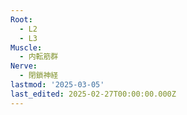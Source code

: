 ```yaml
---
Root:
  - L2
  - L3
Muscle:
  - 内転筋群
Nerve:
  - 閉鎖神経
lastmod: '2025-03-05'
last_edited: 2025-02-27T00:00:00.000Z
---
```




